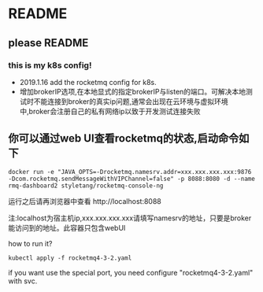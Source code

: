 # README
## please README
### this is my k8s config!
- 2019.1.16 add the rocketmq config for k8s. 
- 增加brokerIP选项,在本地显式的指定brokerIP与listen的端口。可解决本地测试时不能连接到broker的真实ip问题,通常会出现在云环境与虚拟环境中,broker会注册自己的私有网络ip以致于开发测试连接失败
## 你可以通过web UI查看rocketmq的状态,启动命令如下

```docker run -e "JAVA_OPTS=-Drocketmq.namesrv.addr=xxx.xxx.xxx.xxx:9876 -Dcom.rocketmq.sendMessageWithVIPChannel=false" -p 8088:8080 -d --name rmq-dashboard2 styletang/rocketmq-console-ng```

运行之后请再浏览器中查看  http://localhost:8088

注:localhost为宿主机ip,xxx.xxx.xxx.xxx请填写namesrv的地址，只要是broker能访问到的地址。此容器只包含webUI

how to run it?

```kubectl apply -f rocketmq4-3-2.yaml```

if you want use the special port, you need configure "rocketmq4-3-2.yaml" with svc.

